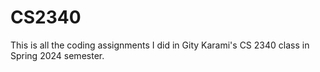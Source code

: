 # CS2340
This is all the coding assignments I did in Gity Karami's CS 2340 class in Spring 2024 semester.
